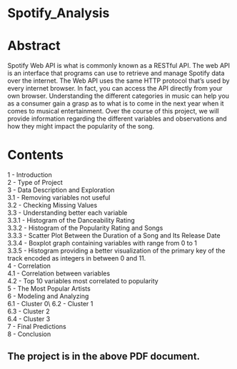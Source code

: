 # Spotify_Analysis 

# Abstract
Spotify Web API is what is commonly known as a RESTful API. The web API is an interface that programs can use to retrieve and manage Spotify data over the internet. The Web API uses the same HTTP protocol that’s used by every internet browser. In fact, you can access the API directly from your own browser. Understanding the different categories in music can help you as a consumer gain a grasp as to what is to come in the next year when it comes to musical entertainment. Over the course of this project, we will provide information regarding the different variables and observations and how they might impact the popularity of the song.

# Contents
1 - Introduction\
2 - Type of Project\
3 - Data Description and Exploration\
  3.1 - Removing variables not useful\
  3.2 - Checking Missing Values\
  3.3 - Understanding better each variable\
    3.3.1 - Histogram of the Danceability Rating\
    3.3.2 - Histogram of the Popularity Rating and Songs\
    3.3.3 - Scatter Plot Between the Duration of a Song and Its Release Date\
    3.3.4 - Boxplot graph containing variables with range from 0 to 1\
    3.3.5 - Histogram providing a better visualization of the primary key of the track
encoded as integers in between 0 and 11.\
4 - Correlation\
  4.1 - Correlation between variables\
  4.2 - Top 10 variables most correlated to popularity\
5 - The Most Popular Artists\
6 - Modeling and Analyzing\
  6.1 - Cluster 0\ 
  6.2 - Cluster 1\
  6.3 - Cluster 2\
  6.4 - Cluster 3\
7 - Final Predictions\
8 - Conclusion

## The project is in the above PDF document.
